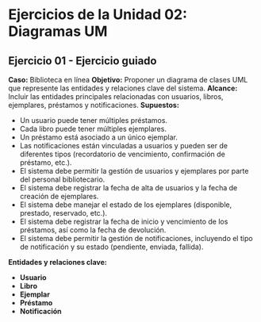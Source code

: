 # Ejercicios de la Unidad 02: Diagramas UM

## Ejercicio 01 - Ejercicio guiado
**Caso:** Biblioteca en línea
**Objetivo:** Proponer un diagrama de clases UML que represente las entidades y relaciones clave del sistema.
**Alcance:** Incluir las entidades principales relacionadas con usuarios, libros, ejemplares, préstamos y notificaciones.
**Supuestos:**
- Un usuario puede tener múltiples préstamos.
- Cada libro puede tener múltiples ejemplares.
- Un préstamo está asociado a un único ejemplar.
- Las notificaciones están vinculadas a usuarios y pueden ser de diferentes tipos (recordatorio de vencimiento, confirmación de préstamo, etc.).
- El sistema debe permitir la gestión de usuarios y ejemplares por parte del personal bibliotecario.
- El sistema debe registrar la fecha de alta de usuarios y la fecha de creación de ejemplares.
- El sistema debe manejar el estado de los ejemplares (disponible, prestado, reservado, etc.).
- El sistema debe registrar la fecha de inicio y vencimiento de los préstamos, así como la fecha de devolución.
- El sistema debe permitir la gestión de notificaciones, incluyendo el tipo de notificación y su estado (pendiente, enviada, fallida).

**Entidades y relaciones clave:**
- **Usuario**
- **Libro**
- **Ejemplar**
- **Préstamo**
- **Notificación**